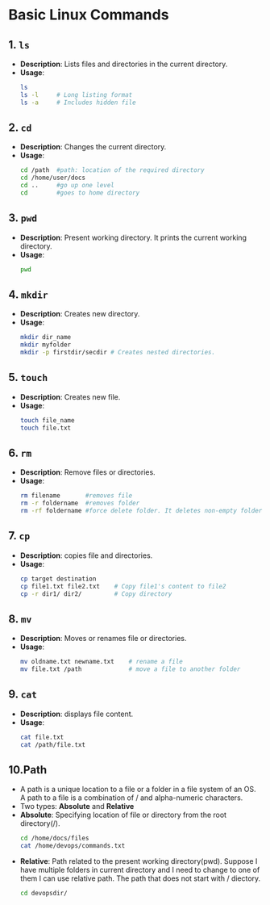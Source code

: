 # Basic Linux Commands

## 1. `ls`
- **Description**: Lists files and directories in the current directory.
- **Usage**: 
  ```bash
  ls
  ls -l     # Long listing format
  ls -a     # Includes hidden file

## 2. `cd`
- **Description**: Changes the current directory.
- **Usage**: 
  ```bash
  cd /path  #path: location of the required directory
  cd /home/user/docs
  cd ..     #go up one level
  cd        #goes to home directory

## 3. `pwd`
- **Description**: Present working directory. It prints the current working directory.
- **Usage**: 
  ```bash
  pwd

## 4. `mkdir`
- **Description**: Creates new directory.
- **Usage**: 
  ```bash
  mkdir dir_name
  mkdir myfolder
  mkdir -p firstdir/secdir # Creates nested directories.

## 5. `touch`
- **Description**: Creates new file.
- **Usage**: 
  ```bash
  touch file_name
  touch file.txt

## 6. `rm`
- **Description**: Remove files or directories.
- **Usage**: 
  ```bash
  rm filename       #removes file
  rm -r foldername  #removes folder
  rm -rf foldername #force delete folder. It deletes non-empty folders.

## 7. `cp`
- **Description**: copies file and directories.
- **Usage**: 
  ```bash
  cp target destination
  cp file1.txt file2.txt    # Copy file1's content to file2
  cp -r dir1/ dir2/         # Copy directory

## 8. `mv`
- **Description**: Moves or renames file or directories.
- **Usage**: 
  ```bash
  mv oldname.txt newname.txt    # rename a file
  mv file.txt /path             # move a file to another folder

## 9. `cat`
- **Description**: displays file content.
- **Usage**: 
  ```bash
  cat file.txt
  cat /path/file.txt

## 10.Path
- A path is a unique location to a file or a folder in a file system of an OS. A path to a file is a combination of / and alpha-numeric characters. 
- Two types: **Absolute** and **Relative**
- **Absolute**: Specifying location of file or directory from the root directory(/).
  ```bash
  cd /home/docs/files
  cat /home/devops/commands.txt
- **Relative**: Path related to the present working directory(pwd). Suppose I have multiple folders in current directory and I need to change to one of them I can use relative path. The path that does not start with / diectory.
  ```bash
  cd devopsdir/